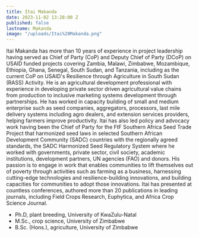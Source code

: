 ```yaml
---
title: Itai Makanda
date: 2023-11-02 13:28:00 Z
published: false
lastname: Makanda
image: "/uploads/Itai%20Makanda.png"
---
```


Itai Makanda has more than 10 years of experience in project leadership having served as Chief of Party (CoP) and Deputy Chief of Party (DCoP) on USAID funded projects covering Zambia, Malawi, Zimbabwe, Mozambique, Ethiopia, Ghana, Senegal, South Sudan, and Tanzania, including as the current CoP on USAID's Resilience through Agriculture in South Sudan (RASS) Activity. He is an agricultural development professional with experience in developing private sector driven agricultural value chains from production to inclusive marketing systems development through partnerships. He has worked in capacity building of small and medium enterprise such as seed companies, aggregators, processors, last mile delivery systems including agro dealers, and extension services providers, helping farmers improve productivity. Itai has also led policy and advocacy work having been the Chief of Party for the FtF Southern Africa Seed Trade Project that harmonized seed laws in selected Southern African Development Community (SADC) countries with the regionally agreed standards, the SADC Harmonized Seed Regulatory System where he worked with governments, private sector, civil society, academic institutions, development partners, UN agencies (FAO) and donors. His passion is to engage in work that enables communities to lift themselves out of poverty through activities such as farming as a business, harnessing cutting-edge technologies and resilience-building innovations, and building capacities for communities to adopt those innovations. Itai has presented at countless conferences, authored more than 20  publications  in  leading  journals,  including  Field  Crops  Research, Euphytica, and Africa Crop Science Journal. 

* Ph.D, plant breeding, University of KwaZulu-Natal
* M.Sc., crop science, University of Zimbabwe
* B.Sc. (Hons.), agriculture, University of Zimbabwe